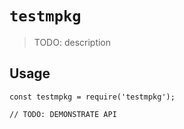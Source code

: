 # `testmpkg`

> TODO: description

## Usage

```
const testmpkg = require('testmpkg');

// TODO: DEMONSTRATE API
```
